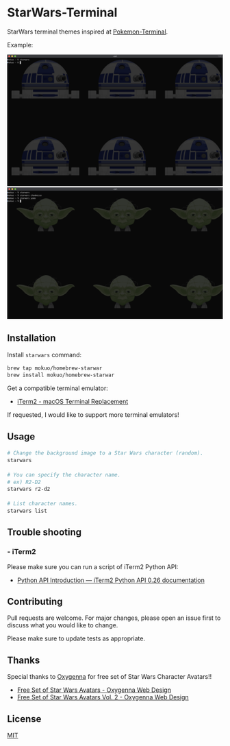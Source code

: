 # StarWars-Terminal

StarWars terminal themes inspired at [Pokemon-Terminal](https://github.com/LazoCoder/Pokemon-Terminal).

Example:

![r2-d2](docs/images/r2-d2.png)
![yoda](docs/images/yoda.png)

## Installation

Install `starwars` command:

```zsh
brew tap mokuo/homebrew-starwar
brew install mokuo/homebrew-starwar
```

Get a compatible terminal emulator:

- [iTerm2 \- macOS Terminal Replacement](https://iterm2.com/)

If requested, I would like to support more terminal emulators!

## Usage

```zsh
# Change the background image to a Star Wars character (random).
starwars

# You can specify the character name.
# ex) R2-D2
starwars r2-d2

# List character names.
starwars list
```

## Trouble shooting

### - iTerm2

Please make sure you can run a script of iTerm2 Python API:

- [Python API Introduction — iTerm2 Python API 0\.26 documentation](https://iterm2.com/python-api/tutorial/index.html)

## Contributing
Pull requests are welcome. For major changes, please open an issue first to discuss what you would like to change.

Please make sure to update tests as appropriate.

## Thanks

Special thanks to [Oxygenna](https://www.oxygenna.com/) for free set of Star Wars Character Avatars!!

- [Free Set of Star Wars Avatars \- Oxygenna Web Design](https://www.oxygenna.com/news/free-set-of-star-wars-avatars)
- [Free Set of Star Wars Avatars Vol\. 2 \- Oxygenna Web Design](https://www.oxygenna.com/news/free-set-of-star-wars-avatars-vol-2)

## License
[MIT](https://choosealicense.com/licenses/mit/)
